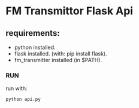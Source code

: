 # FM Transmittor Flask Api
## requirements:
- python installed.
- flask installed. (with: pip install flask).
- fm_transmitter installed (in $PATH).

### RUN
run with:
``` bash
python api.py
